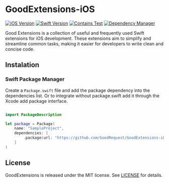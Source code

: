 # GoodExtensions-iOS

[![iOS Version](https://img.shields.io/badge/iOS_Version->=_13.0-brightgreen?logo=apple&logoColor=green)]()
[![Swift Version](https://img.shields.io/badge/Swift_Version-6.0-green?logo=swift)](https://docs.swift.org/swift-book/)
[![Contains Test](https://img.shields.io/badge/Tests-YES-blue)]()
[![Dependency Manager](https://img.shields.io/badge/Dependency_Manager-SPM-red)](#swiftpackagemanager)

Good Extensions is a collection of useful and frequently used Swift extensions for iOS development. 
These extensions aim to simplify and streamline common tasks, making it easier for developers 
to write clean and concise code.

## Instalation

### Swift Package Manager

Create a `Package.swift` file and add the package dependency into the dependencies list.
Or to integrate without package.swift add it through the Xcode add package interface.

[//]: # (Don't forget to add the version once available)
```swift

import PackageDescription

let package = Package(
    name: "SampleProject",
    dependencies: [
        .package(url: "https://github.com/GoodRequest/GoodExtensions-iOS", .upToNextMajor("2.0.0")
    ]
)

```

## License
GoodExtensions is released under the MIT license. See [LICENSE](LICENSE.md) for details.
